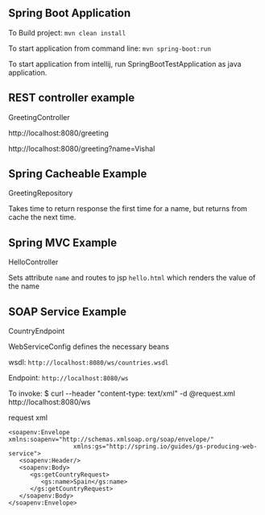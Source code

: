 Spring Boot Application
-----------------------


To Build project: `mvn clean install`

To start application from command line: `mvn spring-boot:run`

To start application from intellij, run SpringBootTestApplication as java application.


REST controller example
------------------------

GreetingController

http://localhost:8080/greeting

http://localhost:8080/greeting?name=Vishal


Spring Cacheable Example
------------------------

GreetingRepository

Takes time to return response the first time for a name, but returns from cache the next time.


Spring MVC Example
------------------

HelloController

Sets attribute `name` and routes to jsp `hello.html` which renders the value of the name


SOAP Service Example
--------------------

CountryEndpoint

WebServiceConfig defines the necessary beans

wsdl: `http://localhost:8080/ws/countries.wsdl`

Endpoint: `http://localhost:8080/ws` 

To invoke: $ curl --header "content-type: text/xml" -d @request.xml http://localhost:8080/ws

request xml

```
<soapenv:Envelope xmlns:soapenv="http://schemas.xmlsoap.org/soap/envelope/"
				  xmlns:gs="http://spring.io/guides/gs-producing-web-service">
   <soapenv:Header/>
   <soapenv:Body>
      <gs:getCountryRequest>
         <gs:name>Spain</gs:name>
      </gs:getCountryRequest>
   </soapenv:Body>
</soapenv:Envelope>
```

